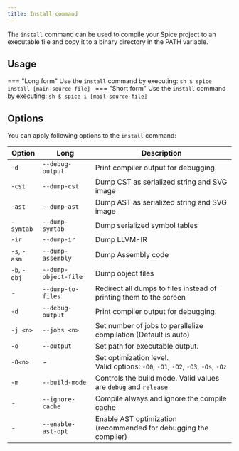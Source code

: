 ```yaml
---
title: Install command
---
```


The `install` command can be used to compile your Spice project to an executable file and copy it to a binary directory in the PATH variable.

## Usage
=== "Long form"
    Use the `install` command by executing:
    ```sh
    $ spice install [main-source-file]
    ```
=== "Short form"
    Use the `install` command by executing:
    ```sh
    $ spice i [mail-source-file]
    ```

## Options
You can apply following options to the `install` command:

| Option       | Long                 | Description                                                                          |
|--------------|----------------------|--------------------------------------------------------------------------------------|
| `-d`         | `--debug-output`     | Print compiler output for debugging.                                                 |
| `-cst`       | `--dump-cst`         | Dump CST as serialized string and SVG image                                          |
| `-ast`       | `--dump-ast`         | Dump AST as serialized string and SVG image                                          |
| `-symtab`    | `--dump-symtab`      | Dump serialized symbol tables                                                        |
| `-ir`        | `--dump-ir`          | Dump LLVM-IR                                                                         |
| `-s`, `-asm` | `--dump-assembly`    | Dump Assembly code                                                                   |
| `-b`, `-obj` | `--dump-object-file` | Dump object files                                                                    |
| -            | `--dump-to-files`    | Redirect all dumps to files instead of printing them to the screen                   |
| `-d`         | `--debug-output`     | Print compiler output for debugging.                                                 |
| `-j <n>`     | `--jobs <n>`         | Set number of jobs to parallelize compilation (Default is auto)                      |
| `-o`         | `--output`           | Set path for executable output.                                                      |
| `-O<n>`      | -                    | Set optimization level. <br> Valid options: `-O0`, `-O1`, `-O2`, `-O3`, `-Os`, `-Oz` |
| `-m`         | `--build-mode`       | Controls the build mode. Valid values are `debug` and `release`                      |
| -            | `--ignore-cache`     | Compile always and ignore the compile cache                                          |
| -            | `--enable-ast-opt`   | Enable AST optimization (recommended for debugging the compiler)                     |